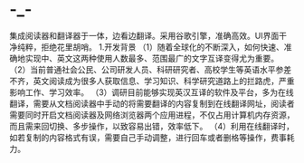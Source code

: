 # -_-
集成阅读器和翻译器于一体，边看边翻译。采用谷歌引擎，准确高效。UI界面干净纯粹，拒绝花里胡哨。
1.开发背景
（1）随着全球化的不断深入，如何快速、准确地实现中、英文这两种使用人数最多、范围最广的文字互译变得尤为重要。
（2）当前普通社会公民、公司研发人员、科研研究者、高校学生等英语水平参差不齐，英文阅读成为很多人获取信息、学习知识、科学研究道路上的拦路虎，严重影响工作、学习效率。
（3）调研目前能够实现英汉互译的软件及平台，多为在线翻译，需要从文档阅读器中手动的将需要翻译的内容复制到在线翻译网址，阅读者需要同时开启文档阅读器及网络浏览器两个应用进程，不仅占用计算机内存资源，而且需来回切换、多步操作，以致容易出错，效率低下。
（4）利用在线翻译时，如若复制的内容格式有误，需要自己手动调整，进行回车或者删格等操作，费事耗力。
